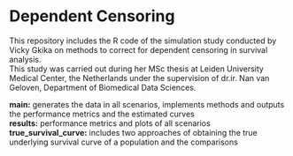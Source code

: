 # Dependent Censoring
This repository includes the R code of the simulation study conducted by Vicky Gkika on methods to correct for dependent censoring in survival analysis. \
This study was carried out during her MSc thesis at Leiden University Medical Center, the Netherlands under the supervision of dr.ir. Nan van Geloven, Department of Biomedical Data Sciences.

**main:** generates the data in all scenarios, implements methods and outputs the performance metrics and the estimated curves \
**results:** performance metrics and plots of all scenarios \
**true_survival_curve:** includes two approaches of obtaining the true underlying survival curve of a population and the comparisons
